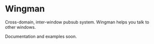 # Wingman
  
Cross-domain, inter-window pubsub system. Wingman helps you talk to other windows.

Documentation and examples soon.